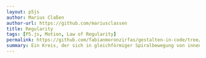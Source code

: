 ```yaml
---  
layout: p5js
author: Marius Claßen
author-url: https://github.com/mariusclassen
title: Regularity
tags: [P5.js, Motion, Law of Regularity]
permalink: https://github.com/fabianmoronzirfas/gestalten-in-code/tree/master/motion
summary: Ein Kreis, der sich in gleichförmiger Spiralbewegung von innen nach außen bewegt und mit einer Linie ständig mit dem Mittelpunkt verbunden ist.
---  
```

